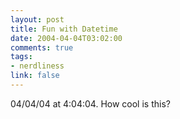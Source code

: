 ```yaml
--- 
layout: post
title: Fun with Datetime
date: 2004-04-04T03:02:00
comments: true
tags:
- nerdliness
link: false
---
```

04/04/04 at 4:04:04. How cool is this?

